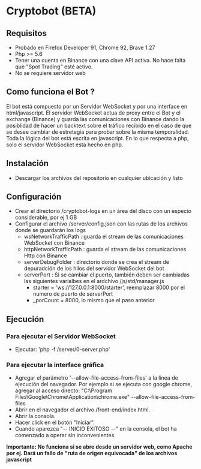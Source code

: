 # Cryptobot (BETA)

## Requisitos
- Probado en Firefox Developer 91, Chrome 92, Brave 1.27
- Php >= 5.6
- Tener una cuenta en Binance con una clave API activa. No hace falta que "Spot Trading" esté activo.
- No se requiere servidor web 

## Como funciona el Bot ?

El bot está compuesto por un Servidor WebSocket y por una interface en html/javascript. 
El servidor WebSocket actua de proxy entre el Bot y el exchange (Binance) y guarda las comunicaciones
con Binance dando la posiblidad de hacer un backtext sobre el tráfico recibido en el caso de que se desee
cambiar de estretegia para probar sobre la misma temporalidad. Toda la lógica del bot está escrita en javascript.
En lo que respecta a php, solo el servidor WebSocket está hecho en php.

## Instalación

- Descargar los archivos del repositorio en cualquier ubicación y listo

## Configuración

- Crear el directorio /cryptobot-logs en un área del disco con un especio considerable, por ej 1 GB
- Configurar el archivo /server/config.json con las rutas de los archivos donde se guardarán los logs
    - wsNetworkTrafficPath : guarda el stream de las comunicaciones WebSocket con Binance
    - httpNetworkTrafficPath : guarda el stream de las comunicaciones Http con Binance
    - serverDebugFolder : directorio donde se crea el stream de depuradción de los hilos del servidor WebSocket del bot
    - serverPort : Si se cambiar el puerto, también deben ser cambiadas las siguientes varialbes en el ardchivo /js/std/manager.js
        - starter = 'ws://127.0.0.1:8000/starter', reemplazar 8000 por el numero de puerto de serverPort
        - _porCount = 8000, lo mismo que el paso anterior

## Ejecución

### Para ejecutar el Servidor WebSocket
   
- Ejecutar: 'php -f /server/0-server.php'

### Para ejecutar la interface gráfica

- Agregar el parámetro '--allow-file-access-from-files' a la linea de ejecución del navegador.
Por ejemplo si se ejecuta con google chrome, agregar al acceso directo: 
"C:\Program Files\Google\Chrome\Application\chrome.exe" --allow-file-access-from-files
- Abrir en el navegador el archivo /front-end/index.html.
- Abrir la consola.
- Hacer click en el botón "Iniciar".
- Cuando aparezca "-- INICIO EXITOSO --" en la consola, el bot ha comenzado a operar sin inconvenientes.

**Importante: No funciona si se abre desde un servidor web, como Apache por ej. 
Dará un fallo de "ruta de origen equivocada" de los archivos javascript**

